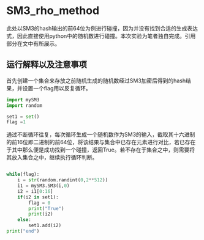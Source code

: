 # SM3_rho_method
此处以SM3的hash输出的前64位为例进行碰撞，因为并没有找到合适的生成表达式，因此直接使用python中的随机数进行碰撞。本次实验为笔者独自完成。引用部分在文中有所展示。
## 运行解释以及注意事项
首先创建一个集合来存放之前随机生成的随机数经过SM3加密后得到的hash结果，并设置一个flag用以反复循环。
```python
import mySM3
import random

set1 = set()
flag =1

```
通过不断循环往复，每次循环生成一个随机数作为SM3的输入，截取其十六进制的前16位即二进制的前64位，将该结果与集合中已存在元素进行对比，若已存在于其中那么便是成功找到一个碰撞，返回True。若不存在于集合之中，则需要将其放入集合之中，继续执行循环判断。
```python

while(flag):
    i = str(random.randint(0,2**512))
    i1 = mySM3.SM3(i,0)
    i2 = i1[0:16]
    if(i2 in set1):
        flag = 0
        print("True")
        print(i2)
    else:
        set1.add(i2)
print("end")
```
